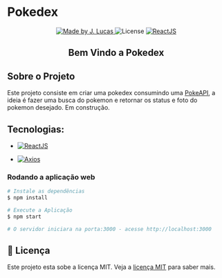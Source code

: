 # Pokedex

<p align="center">

<a href="https://www.linkedin.com/in/jo%C3%A3o-lucas-nascimento-andrade-34574398/">
    <img alt="Made by J. Lucas" src="https://img.shields.io/badge/made%20by-Jo%C3%A3o%20Lucas-blue">
</a>

<img alt="License" src="https://img.shields.io/badge/license-MIT-brightgreen?color=blue">

<a href="https://reactjs.org/">
  <img alt="ReactJS" src="https://img.shields.io/static/v1?color=blue&label=React&message=JS&?style=plastic&logo=React">
</a>

</p>

<h2 align="center">
  Bem Vindo a Pokedex
</h2>

## Sobre o Projeto

Este projeto consiste em criar uma pokedex consumindo uma <a href="https://pokeapi.co/">PokeAPI</a>, a ideia é fazer uma busca do pokemon e retornar os status e foto do pokemon desejado. Em construção.

## Tecnologias:

- <a href="https://reactjs.org/">
  <img alt="ReactJS" src="https://img.shields.io/static/v1?color=blue&label=React&message=JS&?style=plastic&logo=React">
</a>

- <a href="https://axios-http.com/ptbr/docs/intro">
  <img alt="Axios" src="https://img.shields.io/badge/Using-Axios-blue">
</a>


### Rodando a aplicação web

```bash
# Instale as dependências
$ npm install

# Execute a Aplicação
$ npm start

# O servidor iniciara na porta:3000 - acesse http://localhost:3000
```
## 📝 Licença

Este projeto esta sobe a licença MIT. Veja a <a href="https://opensource.org/licenses/MIT">licença MIT</a> para saber mais.

